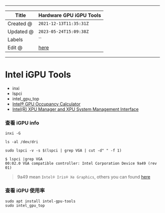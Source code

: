 -----

| Title     | Hardware GPU iGPU Tools                              |
| --------- | ---------------------------------------------------- |
| Created @ | `2021-12-13T11:35:31Z`                               |
| Updated @ | `2023-05-24T15:09:38Z`                               |
| Labels    | \`\`                                                 |
| Edit @    | [here](https://github.com/junxnone/xwiki/issues/153) |

-----

# Intel iGPU Tools

  - inxi
  - lspci
  - intel\_gpu\_top
  - [Intel® GPU Occupancy
    Calculator](https://oneapi-src.github.io/oneAPI-samples/Tools/GPU-Occupancy-Calculator/index.html)
  - [Intel(R) XPU Manager and XPU System Management
    Interface](https://github.com/intel/xpumanager/tree/master)

### 查看 iGPU info

    inxi -G

    ls -al /dev/dri

    sudo lspci -v -s $(lspci | grep VGA | cut -d" " -f 1)

    $ lspci |grep VGA
    00:02.0 VGA compatible controller: Intel Corporation Device 9a49 (rev 01)

> 9a49 mean `Intel® Iris® Xe Graphics`, others you can found
> [here](https://dgpu-docs.intel.com/devices/hardware-table.html)

### 查看 iGPU 使用率

    sudo apt install intel-gpu-tools
    sudo intel_gpu_top
